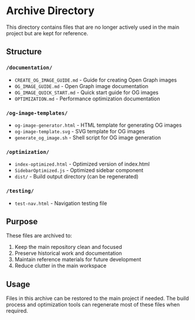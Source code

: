 # Archive Directory

This directory contains files that are no longer actively used in the main project but are kept for reference.

## Structure

### `/documentation/`
- `CREATE_OG_IMAGE_GUIDE.md` - Guide for creating Open Graph images
- `OG_IMAGE_GUIDE.md` - Open Graph image documentation
- `OG_IMAGE_QUICK_START.md` - Quick start guide for OG images
- `OPTIMIZATION.md` - Performance optimization documentation

### `/og-image-templates/`
- `og-image-generator.html` - HTML template for generating OG images
- `og-image-template.svg` - SVG template for OG images
- `generate_og_image.sh` - Shell script for OG image generation

### `/optimization/`
- `index-optimized.html` - Optimized version of index.html
- `SidebarOptimized.js` - Optimized sidebar component
- `dist/` - Build output directory (can be regenerated)

### `/testing/`
- `test-nav.html` - Navigation testing file

## Purpose

These files are archived to:
1. Keep the main repository clean and focused
2. Preserve historical work and documentation
3. Maintain reference materials for future development
4. Reduce clutter in the main workspace

## Usage

Files in this archive can be restored to the main project if needed. The build process and optimization tools can regenerate most of these files when required.

